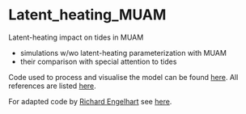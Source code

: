 # Latent_heating_MUAM
Latent-heating impact on tides in MUAM

  - simulations w/wo latent-heating parameterization with MUAM
  - their comparison with special attention to tides
  
Code used to process and visualise the model can be found [here](./code). All references are listed [here](./bib).

For adapted code by [Richard Engelhart](https://github.com/rumskorf) see [here](https://github.com/rumskorf/T1_lh_muam).
